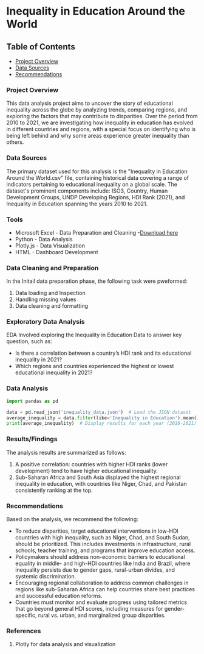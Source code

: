 # Inequality in Education Around the World

## Table of Contents

- [Project Overview](#project-overview)
- [Data Sources](#data-sources)
- [Recommendations](#recommendations)


### Project Overview

This data analysis project aims to uncover the story of educational inequality across the globe by analyzing trends, comparing regions, and exploring the factors that may contribute to disparities. Over the period from 2010 to 2021, we are investigating how inequality in education has evolved in different countries and regions, with a special focus on identifying who is being left behind and why some areas experience greater inequality than others.

### Data Sources

The primary dataset used for this analysis is the "Inequality in Education Around the World.csv" file, containing historical data covering a range of indicators pertaining to educational inequality on a global scale. The dataset's prominent components include: ISO3, Country, Human Development Groups, UNDP Developing Regions, HDI Rank (2021), and Inequality in Education spanning the years 2010 to 2021.

### Tools


- Microsoft Excel - Data Preparation and Cleaning 
    -[Download here](https://microsoft.com)
- Python - Data Analysis
- Plotly.js - Data Visualization
- HTML - Dashboard Development


### Data Cleaning and Preparation

In the Initail data preparation phase, the following task were pweformed:
1. Data loading and Inspection
2. Handling missing values
3. Data cleaning and formatting

### Exploratory Data Analysis

EDA Involved exploring the Inequality in Education Data to answer key question, such as:

- Is there a correlation between a country’s HDI rank and its educational inequality in 2021?
- Which regions and countries experienced the highest or lowest educational inequality in 2021?

### Data Analysis

```Python
import pandas as pd

data = pd.read_json('inequality_data.json')  # Load the JSON dataset
average_inequality = data.filter(like='Inequality in Education').mean()  # Calculate the average inequality per year
print(average_inequality)  # Display results for each year (2010-2021)
```

### Results/Findings

The analysis results are summarized as follows:

1. A positive correlation: countries with higher HDI ranks (lower development) tend to have higher educational inequality.
2. Sub-Saharan Africa and South Asia displayed the highest regional inequality in education, with countries like Niger, Chad, and Pakistan consistently ranking at the top.

### Recommendations

Based on the analysis, we recommend the following:

- To reduce disparities, target educational interventions in low-HDI countries with high inequality, such as Niger, Chad, and South Sudan, should be prioritized. This includes investments in infrastructure, rural schools, teacher training, and programs that improve education access.
- Policymakers should address non-economic barriers to educational equality in middle- and high-HDI countries like India and Brazil, where inequality persists due to gender gaps, rural-urban divides, and systemic discrimination.
- Encouraging regional collaboration to address common challenges in regions like sub-Saharan Africa can help countries share best practices and successful education reforms.
- Countries must monitor and evaluate progress using tailored metrics that go beyond general HDI scores, including measures for gender-specific, rural vs. urban, and marginalized group disparities.

### References

1. Plotly for data analysis and visualization
